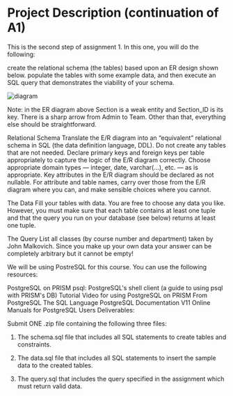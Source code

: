 # Project Description (continuation of A1)

This is the second step of assignment 1. In this one, you will do the following:

create the relational schema (the tables) based upon an ER design shown below.
populate the tables with some example data, and then
execute an SQL query that demonstrates the viability of your schema.

![diagram](https://github.com/Daivakshi/Database-Systems-Intro-/assets/84505662/746d9d33-5b40-4da1-a586-b4248ddbe4b0)

Note: in the ER diagram above Section is a weak entity and Section_ID is its key. There is a sharp arrow from Admin to Team. Other than that, everything else should be straightforward.

Relational Schema
Translate the E/R diagram into an “equivalent” relational schema in SQL (the data definition language, DDL). Do not create any tables that are not needed. Declare primary keys and foreign keys per table appropriately to capture the logic of the E/R diagram correctly. Choose appropriate domain types — integer, date, varchar(…), etc. — as is appropriate. Key attributes in the E/R diagram should be declared as not nullable. For attribute and table names, carry over those from the E/R diagram where you can, and make sensible choices where you cannot.

The Data
Fill your tables with data. You are free to choose any data you like. However, you must make sure that each table contains at least one tuple and that the query you run on your database (see below) returns at least one tuple.

The Query
List all classes (by course number and department) taken by John Malkovich. Since you make up your own data your answer can be completely arbitrary but it cannot be empty!

We will be using PostreSQL for this course. You can use the following resources:

PostgreSQL on PRISM
psql: PostgreSQL's shell client (a guide to using psql with PRISM's DB)
Tutorial Video for using PostgreSQL on PRISM
From PostgreSQL
The SQL Language
PostgreSQL Documentation V11 Online Manuals for PostgreSQL Users
Deliverables:

Submit ONE .zip file containing the following three files:

1. The schema.sql file that includes all SQL statements to create tables and constraints.

2. The data.sql file that includes all SQL statements to insert the sample data to the created tables.

3. The query.sql that includes the query specified in the assignment which must return valid data.
